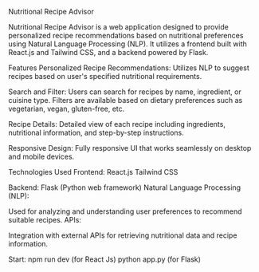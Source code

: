 Nutritional Recipe Advisor

Nutritional Recipe Advisor is a web application designed to provide personalized recipe recommendations based on nutritional preferences using Natural Language Processing (NLP). It utilizes a frontend built with React.js and Tailwind CSS, and a backend powered by Flask.

Features
Personalized Recipe Recommendations: Utilizes NLP to suggest recipes based on user's specified nutritional requirements.

Search and Filter: Users can search for recipes by name, ingredient, or cuisine type. Filters are available based on dietary preferences such as vegetarian, vegan, gluten-free, etc.

Recipe Details: Detailed view of each recipe including ingredients, nutritional information, and step-by-step instructions.

Responsive Design: Fully responsive UI that works seamlessly on desktop and mobile devices.

Technologies Used
Frontend:
React.js
Tailwind CSS

Backend:
  Flask (Python web framework)
  Natural Language Processing (NLP):

Used for analyzing and understanding user preferences to recommend suitable recipes.
APIs:

Integration with external APIs for retrieving nutritional data and recipe information.

Start:  npm run dev (for React Js)
        python app.py (for Flask)
